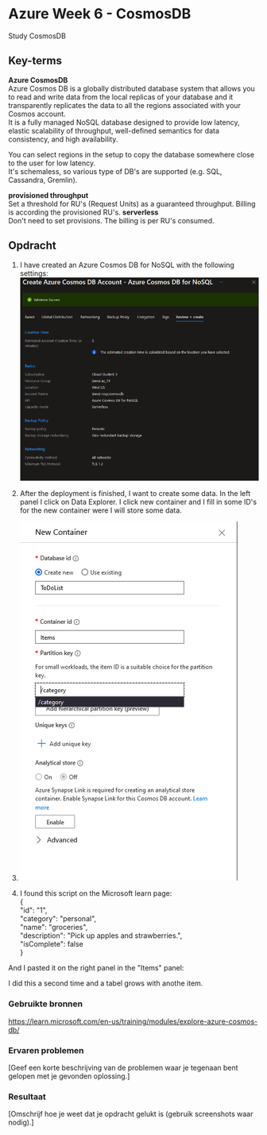 # Azure Week 6 - CosmosDB 
Study CosmosDB

## Key-terms
**Azure CosmosDB**  
Azure Cosmos DB is a globally distributed database system that allows you to read and write data from the local replicas of your database and it transparently replicates the data to all the regions associated with your Cosmos account.  
It is a fully managed NoSQL database designed to provide low latency, elastic scalability of throughput, well-defined semantics for data consistency, and high availability.  

You can select regions in the setup to copy  the database somewhere close to the user for low latency.  
It's schemaless, so various type of DB's are supported (e.g. SQL, Cassandra, Gremlin).

**provisioned throughput**  
Set a threshold for RU's (Request Units) as a guaranteed throughput. Billing is according the provisioned RU's.
**serverless**  
Don't need to set provisions. The billing is per RU's consumed.  


## Opdracht 
1. I have created an Azure Cosmos DB for NoSQL with the following settings:  
![](https://github.com/techgrounds/techgrounds-Rogier1978/blob/main/00_includes/07_Azure_03/AZ_14%20-%2005%20cosmosdb%20settings.png)  
  

2. After the deployment is finished, I want to create some data. In the left panel I click on Data Explorer. I click new container and I fill in some ID's for the new container were I will store some data.  
3. ![](https://github.com/techgrounds/techgrounds-Rogier1978/blob/main/00_includes/07_Azure_03/AZ_14%20-%2006%20new%20container.png)  


3. I found this script on the Microsoft learn page:  
    {  
     "id": "1",  
     "category": "personal",  
     "name": "groceries",  
     "description": "Pick up apples and strawberries.",  
     "isComplete": false  
    }    

And I pasted it on the right panel in the "Items" panel:  


I did this a second time and a tabel grows with anothe item.  



### Gebruikte bronnen
https://learn.microsoft.com/en-us/training/modules/explore-azure-cosmos-db/  


### Ervaren problemen
[Geef een korte beschrijving van de problemen waar je tegenaan bent gelopen met je gevonden oplossing.]

### Resultaat
[Omschrijf hoe je weet dat je opdracht gelukt is (gebruik screenshots waar nodig).]
